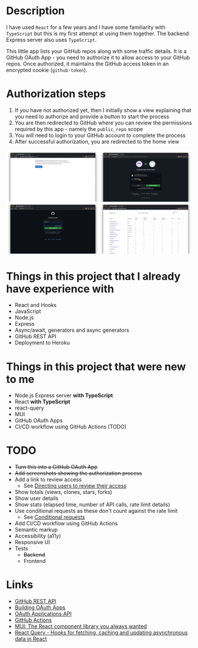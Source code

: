 # Description

I have used `React` for a few years and I have some familiarity with `TypeScript`
but this is my first attempt at using them together. The backend Express server
also uses `TypeScript`.

This little app lists your GitHub repos along with some traffic details.
It is a GitHub OAuth App - you need to authorize it to allow access to your GitHub repos.
Once authorized, it maintains the GitHub access token in an
encrypted cookie (`github-token`).

# Authorization steps

1) If you have not authorized yet, then I initially show a view explaining that you need to authorize
and provide a button to start the process
2) You are then redirected to GitHub where you can review the permissions required by this app - namely the `public_repo` scope
3) You will need to login to your GitHub account to complete the process
4) After successful authorization, you are redirected to the home view

![Authorization steps](screenshots/collage.jpg)

# Things in this project that I already have experience with

* React and Hooks
* JavaScript
* Node.js
* Express
* Async/await, generators and async generators
* GitHub REST API
* Deployment to Heroku

# Things in this project that were new to me

* Node.js Express server **with TypeScript**
* React **with TypeScript**
* react-query
* MUI
* GitHub OAuth Apps
* CI/CD workflow using GitHub Actions (TODO)

# TODO

* ~~Turn this into a GitHub OAuth App~~
* ~~Add screenshots showing the authorization process~~
* Add a link to review access
  * See [Directing users to review their access](https://docs.github.com/en/developers/apps/building-oauth-apps/authorizing-oauth-apps#directing-users-to-review-their-access)
* Show totals (views, clones, stars, forks)
* Show user details
* Show stats (elapsed time, number of API calls, rate limit details)
* Use conditional requests as these don't count against the rate limit
  * See [Conditional requests](https://docs.github.com/en/rest/overview/resources-in-the-rest-api#conditional-requests)
* Add CI/CD workflow using GitHub Actions
* Semantic markup
* Accessibility (a11y)
* Responsive UI
* Tests
  * ~~Backend~~
  * Frontend

# Links

* [GitHub REST API](https://docs.github.com/en/rest)
* [Building OAuth Apps](https://docs.github.com/en/developers/apps/building-oauth-apps)
* [OAuth Applications API](https://docs.github.com/en/rest/reference/apps#oauth-applications-api)
* [GitHub Actions](https://github.com/features/actions)
* [MUI: The React component library you always wanted](https://mui.com/)
* [React Query - Hooks for fetching, caching and updating asynchronous data in React](https://react-query.tanstack.com/)
